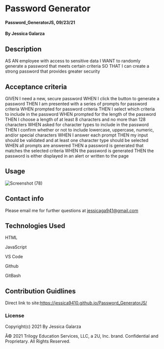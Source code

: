 # Password Generator

#### Password_GeneratorJS, 09/23/21

#### By Jessica Galarza

## Description

AS AN employee with access to sensitive data
I WANT to randomly generate a password that meets certain criteria
SO THAT I can create a strong password that provides greater security

## Acceptance criteria

GIVEN I need a new, secure password
WHEN I click the button to generate a password
THEN I am presented with a series of prompts for password criteria
WHEN prompted for password criteria
THEN I select which criteria to include in the password
WHEN prompted for the length of the password
THEN I choose a length of at least 8 characters and no more than 128 characters
WHEN asked for character types to include in the password
THEN I confirm whether or not to include lowercase, uppercase, numeric, and/or special characters
WHEN I answer each prompt
THEN my input should be validated and at least one character type should be selected
WHEN all prompts are answered
THEN a password is generated that matches the selected criteria
WHEN the password is generated
THEN the password is either displayed in an alert or written to the page

## Usage

![Screenshot (78)](https://user-images.githubusercontent.com/87554644/134601508-7c57ea01-ff9f-4404-ab8b-240ed40b6acd.png)

## Contact info

Please email me for further questions at jessicaga941@gmail.com

## Technologies Used

HTML

JavaScript

VS Code

Github

GitBash

## Contribution Guidlines

Direct link to site:https://jessica9410.github.io/Password_GeneratorJS/

### License

Copyright(c) 2021 By Jessica Galarza

Â© 2021 Trilogy Education Services, LLC, a 2U, Inc. brand. Confidential and Proprietary. All Rights Reserved.
